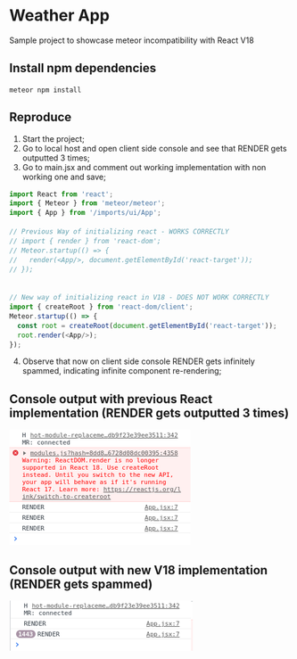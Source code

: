 
# Weather App

Sample project to showcase meteor incompatibility with React V18
## Install npm dependencies

```
meteor npm install
```
    
## Reproduce

1) Start the project;
2) Go to local host and open client side console and see that RENDER gets outputted 3 times;
3) Go to main.jsx and comment out working implementation with non working one and save;
```js
import React from 'react';
import { Meteor } from 'meteor/meteor';
import { App } from '/imports/ui/App';

// Previous Way of initializing react - WORKS CORRECTLY
// import { render } from 'react-dom';
// Meteor.startup(() => {
//   render(<App/>, document.getElementById('react-target'));
// });


// New way of initializing react in V18 - DOES NOT WORK CORRECTLY
import { createRoot } from 'react-dom/client';
Meteor.startup(() => {
  const root = createRoot(document.getElementById('react-target'));
  root.render(<App/>);
});
```

4) Observe that now on client side console RENDER gets infinitely spammed, indicating infinite component re-rendering;

## Console output with previous React implementation (RENDER gets outputted 3 times)
![Alt text](readmeAssets/working.png?raw=true "Working")

## Console output with new V18 implementation (RENDER gets spammed)
![Alt text](readmeAssets/not_working.png?raw=true "Not Working")
